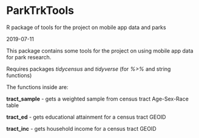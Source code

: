 # ParkTrkTools
R package of tools for the project on mobile app data and parks

2019-07-11

This package contains some tools for the project on using mobile app data for park research.

Requires packages *tidycensus* and *tidyverse* (for *%>%* and string functions)

The functions inside are:

**tract_sample** - gets a weighted sample from census tract Age-Sex-Race table

**tract_ed** - gets educational attainment for a census tract GEOID

**tract_inc** - gets household income for a census tract GEOID
